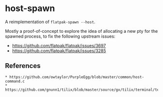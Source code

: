 # host-spawn

A reimplementation of `flatpak-spawn --host`.

Mostly a proof-of-concept to explore the idea of allocating a new pty for the spawned process, to fix the following upstream issues:

* https://github.com/flatpak/flatpak/issues/3697
* https://github.com/flatpak/flatpak/issues/3285

## References

	* https://github.com/owtaylor/PurpleEgg/blob/master/common/host-command.c
	* https://github.com/gnunn1/tilix/blob/master/source/gx/tilix/terminal/terminal.d
